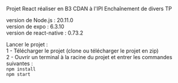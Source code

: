 Projet React réaliser en B3 CDAN à l'IPI
Enchaînement de divers TP

version de Node.js : 20.11.0  
version de expo : 6.3.10  
version de react-native : 0.73.2  
  
Lancer le projet :  
1 - Télécharger le projet (clone ou télécharger le projet en zip)  
2 - Ouvrir un terminal à la racine du projet et entrer les commandes suivantes :   
``npm install``  
``npm start``

